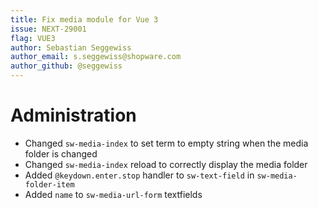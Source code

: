 ```yaml
---
title: Fix media module for Vue 3
issue: NEXT-29001
flag: VUE3
author: Sebastian Seggewiss
author_email: s.seggewiss@shopware.com
author_github: @seggewiss
---
```

# Administration
* Changed `sw-media-index` to set term to empty string when the media folder is changed
* Changed `sw-media-index` reload to correctly display the media folder
* Added `@keydown.enter.stop` handler to `sw-text-field` in `sw-media-folder-item`
* Added `name` to `sw-media-url-form` textfields
